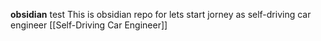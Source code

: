 **obsidian**
test
This is obsidian repo for lets start jorney as self-driving car engineer 
[[Self-Driving Car Engineer]]
